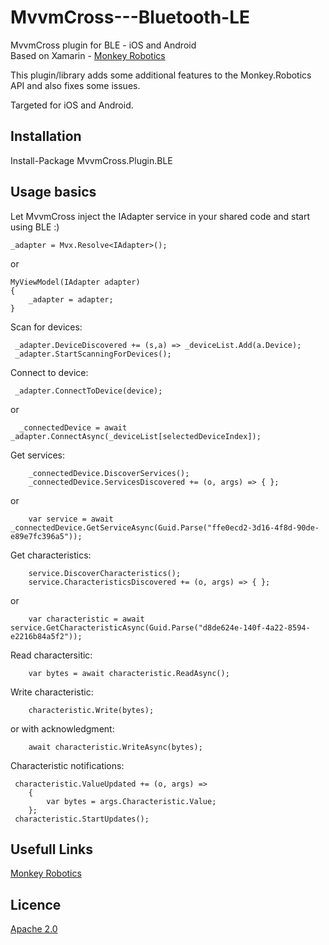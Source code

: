 # MvvmCross---Bluetooth-LE   
MvvmCross plugin for BLE - iOS and Android   
Based on Xamarin - [Monkey Robotics](https://github.com/xamarin/Monkey.Robotics)

This plugin/library adds some additional features to the Monkey.Robotics API and also fixes some issues.  

Targeted for iOS and Android.
    
## Installation
   
Install-Package MvvmCross.Plugin.BLE   

## Usage basics   
   
Let MvvmCross inject the IAdapter service in your shared code and start using BLE :)

```
_adapter = Mvx.Resolve<IAdapter>();
```
or
```
MyViewModel(IAdapter adapter)
{
	_adapter = adapter;
}
```

Scan for devices:
```
 _adapter.DeviceDiscovered += (s,a) => _deviceList.Add(a.Device);
 _adapter.StartScanningForDevices();
```

Connect to device:
```
 _adapter.ConnectToDevice(device);
```
or
```
  _connectedDevice = await _adapter.ConnectAsync(_deviceList[selectedDeviceIndex]);
```

Get services:
```
	_connectedDevice.DiscoverServices();
	_connectedDevice.ServicesDiscovered += (o, args) => { };
```
or
```
 	var service = await _connectedDevice.GetServiceAsync(Guid.Parse("ffe0ecd2-3d16-4f8d-90de-e89e7fc396a5"));
```

Get characteristics:
```
	service.DiscoverCharacteristics();
	service.CharacteristicsDiscovered += (o, args) => { };
```
or
```
	var characteristic = await service.GetCharacteristicAsync(Guid.Parse("d8de624e-140f-4a22-8594-e2216b84a5f2"));
```

Read charactersitic:
```
	var bytes = await characteristic.ReadAsync();
```

Write characteristic:
```
	characteristic.Write(bytes);
```
or with acknowledgment:
```
	await characteristic.WriteAsync(bytes);
```

Characteristic notifications:
```
 characteristic.ValueUpdated += (o, args) =>
    {
        var bytes = args.Characteristic.Value;
    };
 characteristic.StartUpdates();
```

## Usefull Links

[Monkey Robotics](https://github.com/xamarin/Monkey.Robotics)

## Licence

[Apache 2.0](https://github.com/xabre/MvvmCross-BluetoothLE/blob/master/LICENSE)




